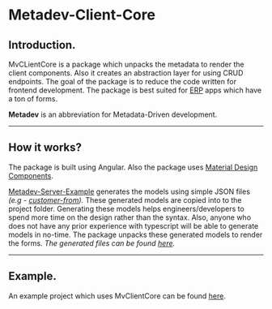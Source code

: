 Metadev-Client-Core
===========

## Introduction.

MvCLientCore is a package which unpacks the metadata to render the client components. Also it creates an abstraction layer for using CRUD endpoints. The goal of the package is to reduce the code written for frontend development. The package is best suited for [ERP](https://en.wikipedia.org/wiki/Enterprise_resource_planning) apps which have a ton of forms.

**Metadev** is an abbreviation for Metadata-Driven development.

---

## How it works?

The package is built using Angular. Also the package uses [Material Design Components](https://material.angular.io/). 

[Metadev-Server-Example](https://github.com/supreethavadhani/metadev-server-example) generates the models using simple JSON files *(e.g - [customer-from](https://github.com/supreethavadhani/metadev-server-example/blob/master/assets/spec/form/customer.frm.json)).*  These generated models are copied into to the project folder. Generating these models helps engineers/developers to spend more time on the design rather than the syntax. Also, anyone who does not have any prior experience with typescript will be able to generate models in no-time. The package unpacks these generated models to render the forms.
*The generated files can be found [here](https://github.com/supreethavadhani/metadev-client-example/tree/master/src/app/framework-modules/formdata/gen).*

---

## Example.

An example project which uses MvClientCore can be found [here](https://github.com/supreethavadhani/metadev-client-example).

